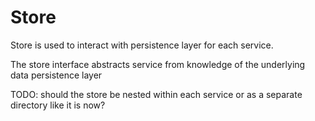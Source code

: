 # Store
Store is used to interact with persistence layer for each service.

The store interface abstracts service from knowledge of the underlying data persistence layer

TODO: should the store  be nested within each service or as a separate directory like it is now?